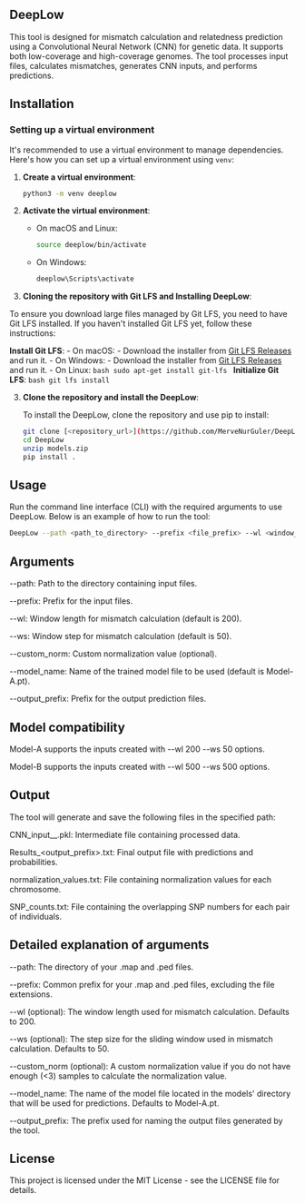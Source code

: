 ## DeepLow

This tool is designed for mismatch calculation and relatedness prediction using a Convolutional Neural Network (CNN) for genetic data. It supports both low-coverage and high-coverage genomes. The tool processes input files, calculates mismatches, generates CNN inputs, and performs predictions.

## Installation

### Setting up a virtual environment

It's recommended to use a virtual environment to manage dependencies. Here's how you can set up a virtual environment using `venv`:

1. **Create a virtual environment**:

    ```bash
    python3 -m venv deeplow
    ```

2. **Activate the virtual environment**:

    - On macOS and Linux:

        ```bash
        source deeplow/bin/activate
        ```

    - On Windows:

        ```bash
        deeplow\Scripts\activate
        ```

3. **Cloning the repository with Git LFS and Installing DeepLow**:

To ensure you download large files managed by Git LFS, you need to have Git LFS installed. If you haven't installed Git LFS yet, follow these instructions:

 **Install Git LFS**:
    - On macOS:
      - Download the installer from [Git LFS Releases](https://github.com/git-lfs/git-lfs/releases) and run it.
    - On Windows:
      - Download the installer from [Git LFS Releases](https://github.com/git-lfs/git-lfs/releases) and run it.
    - On Linux:
        ```bash
        sudo apt-get install git-lfs
        ```
  **Initialize Git LFS**:
    ```bash
    git lfs install
    ```

3. **Clone the repository and install the DeepLow**:

   To install the DeepLow, clone the repository and use pip to install:

    ```bash
    git clone [<repository_url>](https://github.com/MerveNurGuler/DeepLow.git)
    cd DeepLow
    unzip models.zip
    pip install .
    ```

## Usage

Run the command line interface (CLI) with the required arguments to use DeepLow. Below is an example of how to run the tool:

```bash
DeepLow --path <path_to_directory> --prefix <file_prefix> --wl <window_length> --ws <window_step> --model_name <model_name> --output_prefix <output_prefix>
```

## Arguments

--path: Path to the directory containing input files.

--prefix: Prefix for the input files.

--wl: Window length for mismatch calculation (default is 200).

--ws: Window step for mismatch calculation (default is 50).

--custom_norm: Custom normalization value (optional).

--model_name: Name of the trained model file to be used (default is Model-A.pt).

--output_prefix: Prefix for the output prediction files.

## Model compatibility

Model-A supports the inputs created with --wl 200 --ws 50 options.

Model-B supports the inputs created with --wl 500 --ws 500 options.

## Output

The tool will generate and save the following files in the specified path:

CNN_input_<prefix>_<wl><ws>.pkl: Intermediate file containing processed data.

Results_<output_prefix>.txt: Final output file with predictions and probabilities.

normalization_values.txt: File containing normalization values for each chromosome.

SNP_counts.txt: File containing the overlapping SNP numbers for each pair of individuals.

## Detailed explanation of arguments

--path: The directory of your .map and .ped files.

--prefix: Common prefix for your .map and .ped files, excluding the file extensions.

--wl (optional): The window length used for mismatch calculation. Defaults to 200.

--ws (optional): The step size for the sliding window used in mismatch calculation. Defaults to 50.

--custom_norm (optional): A custom normalization value if you do not have enough (<3) samples to calculate the normalization value.

--model_name: The name of the model file located in the models' directory that will be used for predictions. Defaults to Model-A.pt.

--output_prefix: The prefix used for naming the output files generated by the tool.

## License
This project is licensed under the MIT License - see the LICENSE file for details.
